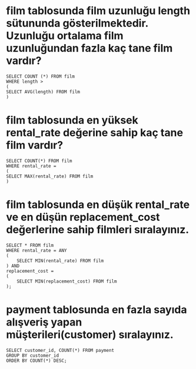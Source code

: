 # film tablosunda film uzunluğu length sütununda gösterilmektedir. Uzunluğu ortalama film uzunluğundan fazla kaç tane film vardır?
```
SELECT COUNT (*) FROM film
WHERE length >
(
SELECT AVG(length) FROM film
)
```



# film tablosunda en yüksek rental_rate değerine sahip kaç tane film vardır?
```
SELECT COUNT(*) FROM film
WHERE rental_rate = 
(
SELECT MAX(rental_rate) FROM film
)

```

# film tablosunda en düşük rental_rate ve en düşün replacement_cost değerlerine sahip filmleri sıralayınız.
```
SELECT * FROM film
WHERE rental_rate = ANY 
(
	SELECT MIN(rental_rate) FROM film 
) AND
replacement_cost = 
(
	SELECT MIN(replacement_cost) FROM film
);
```


# payment tablosunda en fazla sayıda alışveriş yapan müşterileri(customer) sıralayınız.
```
SELECT customer_id, COUNT(*) FROM payment
GROUP BY customer_id
ORDER BY COUNT(*) DESC;

```


